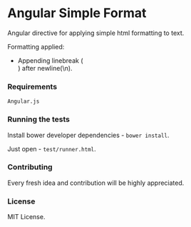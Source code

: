 Angular Simple Format
=====================

Angular directive for applying simple html formatting to text.

Formatting applied:

* Appending linebreak (<br />) after newline(\n).

### Requirements

```
Angular.js
```

### Running the tests

Install bower developer dependencies - ```bower install```.

Just open - ```test/runner.html```.

### Contributing

Every fresh idea and contribution will be highly appreciated.

### License

MIT License.

